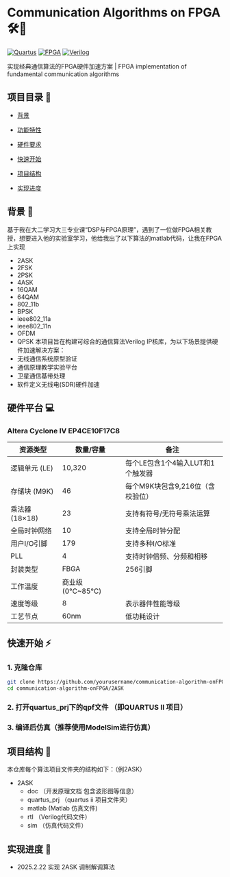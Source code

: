 # Communication Algorithms on FPGA 🛠️📡

[![Quartus](https://img.shields.io/badge/Quartus_II-13.0-0071C5?logo=intel)](https://www.intel.com)
[![FPGA](https://img.shields.io/badge/EP4CE10F17C8-Cyclone_IV-2EA44F)](https://www.intel.cn)
[![Verilog](https://img.shields.io/badge/HDL-Verilog_2012-00979D)](https://ieeexplore.ieee.org/document/8299595)

实现经典通信算法的FPGA硬件加速方案 | FPGA implementation of fundamental communication algorithms

## 项目目录 📂
- [背景](#背景-)

- [功能特性](#功能特性-)
- [硬件要求](#硬件要求-)
- [快速开始](#快速开始-)
- [项目结构](#项目结构-)
- [实现进度](#实现进度-%EF%B8%8F)

## 背景 📖
基于我在大二学习大三专业课“DSP与FPGA原理”，遇到了一位做FPGA相关教授，想要进入他的实验室学习，他给我出了以下算法的matlab代码，让我在FPGA上实现
- 2ASK
- 2FSK
- 2PSK
- 4ASK
- 16QAM
- 64QAM
- 802_11b
- BPSK
- ieee802_11a
- ieee802_11n
- OFDM
- QPSK
本项目旨在构建可综合的通信算法Verilog IP核库，为以下场景提供硬件加速解决方案：
- 无线通信系统原型验证
- 通信原理教学实验平台
- 卫星通信基带处理
- 软件定义无线电(SDR)硬件加速




## 硬件平台 💻
### Altera Cyclone IV EP4CE10F17C8 

| 资源类型          | 数量/容量        | 备注                         |
|-------------------|------------------|------------------------------|
| 逻辑单元 (LE)     | 10,320           | 每个LE包含1个4输入LUT和1个触发器 |
| 存储块 (M9K)      | 46               | 每个M9K块包含9,216位（含校验位） |
| 乘法器 (18×18)    | 23               | 支持有符号/无符号乘法运算      |
| 全局时钟网络      | 10               | 支持全局时钟分配              |
| 用户I/O引脚       | 179              | 支持多种I/O标准               |
| PLL               | 4                | 支持时钟倍频、分频和相移      |
| 封装类型          | FBGA             | 256引脚                      |
| 工作温度          | 商业级 (0°C~85°C)|                              |
| 速度等级          | 8                | 表示器件性能等级              |
| 工艺节点          | 60nm             | 低功耗设计                   |

## 快速开始 ⚡
### 1. 克隆仓库
```bash
git clone https://github.com/yourusername/communication-algorithm-onFPGA.git
cd communication-algorithm-onFPGA/2ASK
```
### 2. 打开quartus_prj下的qpf文件 （即QUARTUS II 项目）
### 3. 编译后仿真（推荐使用ModelSim进行仿真）


## 项目结构 📕
本仓库每个算法项目文件夹的结构如下：（例2ASK）
- 2ASK
  - doc （开发原理文档 包含波形图等信息）
  - quartus_prj （quartus ii 项目文件夹）
  - matlab (Matlab 仿真文件)
  - rtl （Verilog代码文件）
  - sim （仿真代码文件）

## 实现进度 🔋

- 2025.2.22 实现 2ASK 调制解调算法

